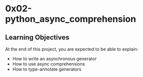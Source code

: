 # 0x02-python_async_comprehension
## Learning Objectives
At the end of this project, you are expected to be able to explain:

* How to write an asynchronous generator
* How to use async comprehensions
* How to type-annotate generators
